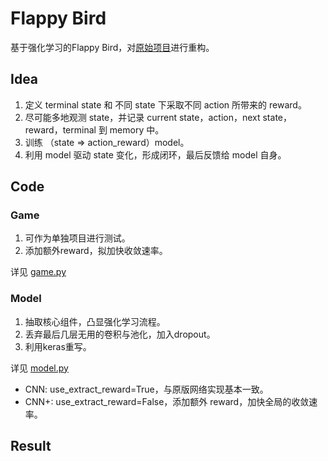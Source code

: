 # Flappy Bird
基于强化学习的Flappy Bird，对[原始项目](https://github.com/yenchenlin/DeepLearningFlappyBird)进行重构。

## Idea
1. 定义 terminal state 和 不同 state 下采取不同 action 所带来的 reward。
2. 尽可能多地观测 state，并记录 current state，action，next state，reward，terminal 到 memory 中。
3. 训练 （state => action_reward）model。
4. 利用 model 驱动 state 变化，形成闭环，最后反馈给 model 自身。

## Code
### Game
1. 可作为单独项目进行测试。
2. 添加额外reward，拟加快收敛速率。

详见 [game.py](game.py)
### Model
1. 抽取核心组件，凸显强化学习流程。
2. 丢弃最后几层无用的卷积与池化，加入dropout。
3. 利用keras重写。

详见 [model.py](model.py)
- CNN: use_extract_reward=True，与原版网络实现基本一致。
- CNN+: use_extract_reward=False，添加额外 reward，加快全局的收敛速率。

## Result